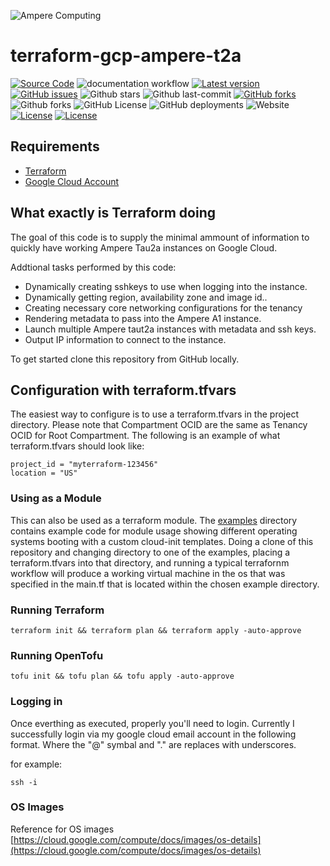 ![Ampere Computing](https://avatars2.githubusercontent.com/u/34519842?s=400&u=1d29afaac44f477cbb0226139ec83f73faefe154&v=4)

# terraform-gcp-ampere-t2a

[![Source Code](https://img.shields.io/badge/source-GitHub-blue.svg?style=flat)](https://github.com/AmpereComputing/terraform-gcp-ampere-t2a)
![documentation workflow](https://github.com/AmpereComputing/terraform-gcp-ampere-t2a/actions/workflows/documentation.yml/badge.svg?label=build&style=flat-square&branch=main)
[![Latest version](https://img.shields.io/github/tag/AmpereComputing/terraform-gcp-ampere-t2a.svg?label=release&style=flat&maxAge=3600)](https://github.com/AmpereComputing/terraform-gcp-ampere-t2a/tags)
[![GitHub issues](https://img.shields.io/github/issues/AmpereComputing/terraform-gcp-ampere-t2a.svg)](https://github.com/AmpereComputing/terraform-gcp-ampere-t2a/issues)
![Github stars](https://badgen.net/github/stars/AmpereComputing/terraform-gcp-ampere-t2a?icon=github&label=stars)
![Github last-commit](https://img.shields.io/github/last-commit/AmpereComputing/terraform-gcp-ampere-t2a)
[![GitHub forks](https://img.shields.io/github/forks/AmpereComputing/terraform-gcp-ampere-t2a.svg)](https://github.com/AmpereComputing/terraform-gcp-ampere-t2a/network)
![Github forks](https://badgen.net/github/forks/AmpereComputing/terraform-gcp-ampere-t2a?icon=github&label=forks)
![GitHub License](https://img.shields.io/github/license/AmpereComputing/terraform-gcp-ampere-t2a)
![GitHub deployments](https://img.shields.io/github/deployments/AmpereComputing/terraform-gcp-ampere-t2a/github-pages)
![Website](https://img.shields.io/website?url=https%3A%2F%2Famperecomputing.github.io/terraform-gcp-ampere-t2a)
[![License](https://img.shields.io/badge/License-Apache%202.0-blue.svg)](https://opensource.org/licenses/Apache-2.0)
[![License](https://img.shields.io/badge/License-Apache%202.0-blue.svg)](https://opensource.org/licenses/Apache-2.0)

## Requirements

 * [Terraform](https://www.terraform.io/downloads.html)
 * [Google Cloud Account](https://cloud.google.com)

## What exactly is Terraform doing

The goal of this code is to supply the minimal ammount of information to quickly have working Ampere Tau2a  instances on Google Cloud.

Addtional tasks performed by this code:

* Dynamically creating sshkeys to use when logging into the instance.
* Dynamically getting region, availability zone and image id..
* Creating necessary core networking configurations for the tenancy
* Rendering metadata to pass into the Ampere A1 instance.
* Launch multiple Ampere taut2a instances with metadata and ssh keys.
* Output IP information to connect to the instance.

To get started clone this repository from GitHub locally.

## Configuration with terraform.tfvars

The easiest way to configure is to use a terraform.tfvars in the project directory.
Please note that Compartment OCID are the same as Tenancy OCID for Root Compartment.
The following is an example of what terraform.tfvars should look like:

```
project_id = "myterraform-123456"
location = "US"
```

### Using as a Module

This can also be used as a terraform module.   The [examples](examples) directory contains example code for module usage showing different operating systems booting with a custom cloud-init templates.   Doing a clone of this repository and changing directory to one of the examples, placing a terraform.tfvars into that directory, and running a typical terrafornm workflow will produce a working virtual machine in the os that was specified in the main.tf that is located within the chosen example directory.

### Running Terraform

```
terraform init && terraform plan && terraform apply -auto-approve
```

### Running OpenTofu

```
tofu init && tofu plan && tofu apply -auto-approve

```

### Logging in

Once everthing as executed, properly you'll need to login.   Currently I successfully login via my google cloud email account in the following format.   <username>_<domain>_<tld>  Where the "@" symbal and "." are replaces with underscores.

for example:

```
ssh -i
```
### OS Images
Reference for OS images
[https://cloud.google.com/compute/docs/images/os-details](https://cloud.google.com/compute/docs/images/os-details)

<!-- BEGIN_TF_DOCS -->
<!-- END_TF_DOCS -->
